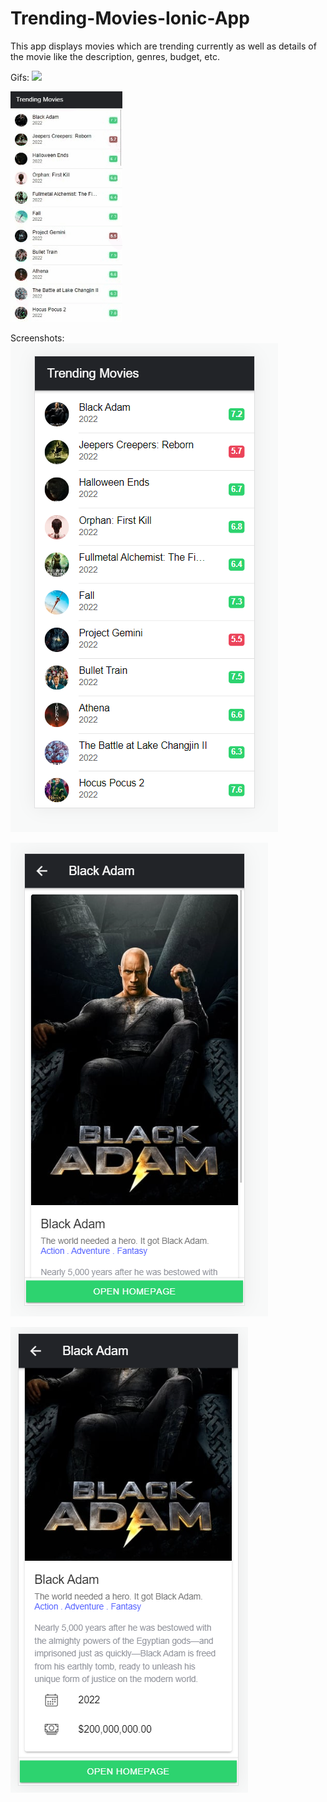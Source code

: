 # Trending-Movies-Ionic-App
This app displays movies which are trending currently as well as details of the movie like the description, genres, budget, etc.

Gifs:
![](https://github.com/sasidharansd/Trending-Movies-Ionic-App/blob/main/Trending_apps_gif1.gif)

![](https://github.com/sasidharansd/Trending-Movies-Ionic-App/blob/main/Trending_apps_gif2.gif)


Screenshots: 
![](https://github.com/sasidharansd/Trending-Movies-Ionic-App/blob/main/TM1.PNG)

![](https://github.com/sasidharansd/Trending-Movies-Ionic-App/blob/main/BA1.PNG)

![](https://github.com/sasidharansd/Trending-Movies-Ionic-App/blob/main/BA2.PNG)
